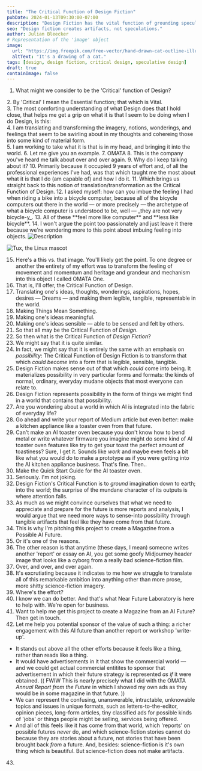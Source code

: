 ```yaml
---
title: "The Critical Function of Design Fiction"
pubDate: 2024-01-13T09:30:00-07:00
description: "Design Fiction has the vital function of grounding speculation in the form of things we can relate to, that are familiar perhaps even mundane."
seo: "Design fiction creates artifacts, not speculations."
author: Julian Bleecker
# Representation of the 'image' object
image:
  url: "https://img.freepik.com/free-vector/hand-drawn-cat-outline-illustration_23-2149266368.jpg"
  altText: "It's a drawing of a cat."
tags: [design, design fiction, critical design, speculative design]
draft: true
containImage: false
---
```

1. What might we consider to be the 'Critical' function of Design?
<div></div>
2. By 'Critical' I mean the Essential function; that which is Vital.
<div></div>
3. The most comforting understanding of what Design does that I hold close, that helps me get a grip on what it is that I seem to be doing when I do Design, is this:
<div></div>
4. I am translating and transforming the imagery, notions, wonderings, and feelings that seem to be swirling about in my thoughts and cohereing those into some kind of material form.
<div></div>
5. I am working to take what it is that is in my head, and bringing it into the world.
6. Let me give you an example.
7. OMATA
8. This is the company you've heard me talk about over and over again.
9. Why do I keep talking about it?
10. Primarily because it occupied 9 years of effort and, of all the professional experiences I've had, was that which taught me the most about what it is that I do (am capable of) and how I do it.
11. Which brings us straight back to this notion of translation/transformation as the Critical Function of Design.
12. I asked myself: how can you imbue the feeling I had when riding a bike into a bicycle computer, because all of the bicycle computers out there in the world — or more precisely — the archetype of what a bicycle computer is understood to be, well — _they are not very bicycle-y_.
13. All of these **feel more like computer** and **less like bicycle**.
14. I won't argue the point too passionately and just leave it there because we're wondering more to this point about imbuing feeling into objects.

<img src="https://img.freepik.com/free-vector/hand-drawn-cat-outline-illustration_23-2149266368.jpg" class="border-8 rounded-[460px] border-black shadow-2xl" alt="Description">


![Tux, the Linux mascot](https://img.freepik.com/free-vector/hand-drawn-cat-outline-illustration_23-2149266368.jpg)

15. Here's a this vs. that image. You'll likely get the point. To one degree or another the entirety of my effort was to transform the feeling of movement and momentum and heritage and grandeur and mechanism into this object I called OMATA One.
16. That is, I'll offer, the Critical Function of Design.
17. Translating one's ideas, thoughts, wonderings, aspirations, hopes, desires — Dreams — and making them legible, tangible, representable in the world.
17. Making Things Mean Something.
18. Making one's ideas meaningful.
19. Making one's ideas sensible — able to be sensed and felt by others.
20. So that all may be the Critical Function of _Design_.
21. So then what is the Critical Function of _Design Fiction_?
22. We might say that it is quite similar.
23. In fact, we might say that it is entirely the same with an emphasis on _possibility_: The Critical Function of Design Fiction is to transform that which _could become_ into a form that is legible, sensible, tangible.
24. Design Fiction makes sense out of that which _could_ come into being. It materializes possibility in very particular forms and formats: the kinds of normal, ordinary, everyday mudane objects that most everyone can relate to.
25. Design Fiction represents possibility in the form of things we might find in a world that contains that possibility.
26. Are you wondering about a world in which AI is integrated into the fabric of everyday life?
27. Go ahead and write your report of Medium article but even better: make a kitchen appliance like a toaster oven from that future.
28. Can't make an AI toaster oven because you don't know how to bend metal or write whatever firmware you imagine might do some kind of AI toaster oven features like try to get your toast the perfect amount of toastiness? Sure, I get it. Sounds like _work_ and maybe even feels a bit like what you would do to make a prototype as if you were getting into the AI kitchen appliance business. That's fine. Then..
29. Make the Quick Start Guide for the AI toaster oven.
30. Seriously. I'm not joking.
31. Design Fiction's Critical Function is to _ground_ imagination down to earth; into the world; the surprise of the mundane character of its outputs is where attention falls.
32. As much as we might convince ourselves that what we need to appreciate and prepare for the future is more reports and analysis, I would argue that we need more ways to sense-into possibility through tangible artifacts that feel like they have come from that future.
33. This is why I'm pitching this project to create a Magazine from a Possible AI Future.
34. Or it's one of the reasons.
35. The other reason is that anytime (these days, I mean) someone writes another 'report' or essay on AI, you get some goofy Midjourney header image that looks like a cyborg from a really bad science-fiction film.
36. Over, and over, and over again.
37. It's excrutiating because it indicates to me how we struggle to translate all of this remarkable ambition into anything other than more prose, more shitty science-fiction imagery.
38. Where's the effort?
39. I know we can do better. And that's what Near Future Laboratory is here to help with. We're open for business.
40. Want to help me get this project to create a Magazine from an AI Future? Then get in touch.
41. Let me help you potential sponsor of the value of such a thing: a richer engagement with this AI future than another report or workshop 'write-up'. 
* It stands out above all the other efforts because it feels like a thing, rather than reads like a thing.
* It would have advertisements in it that show the commercial world — and we could get actual commercial entitites to sponsor that advertisement in which their future strategy is represented _as if_ it were obtained. (( FWIW This is nearly precisely what I did with the OMATA _Annual Report from the Future_ in which I showed my own ads as they would be in some magazine in that future. ))
* We can represent the confusing, unanswerable, intractable, unknowable topics and issues in unique formats, such as letters-to-the-editor, opinion pieces, long-form articles, tiny classified ads for possible kinds of 'jobs' or things people might be selling, services being offered.
* And all of this feels like it has come from that world, which 'reports' on possible futures _never_ do, and which science-fiction stories cannot do because they are stories about a future, not stories that have been brought back _from_ a future. And, besides: science-fiction is it's own thing which is beautiful. But science-fiction does not make artifacts.
43. 